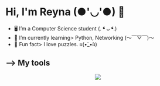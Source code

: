 <h1>Hi, I'm Reyna (●'◡'●) 👋</h1>


- 🖥 I’m a Computer Science student (. ❛ ᴗ ❛.)
- 📝 I’m currently learning> Python, Networking (〜￣▽￣)〜
- 👻 Fun fact> I love puzzles. ผ(•̀_•́ผ)
  
<h2>--> My tools </h2>
  <p align="center">
  <a href="https://skillicons.dev">
    <img src="https://skillicons.dev/icons?i=html,css,php,arduino,cs,cpp,mysql,blender,vscode,visualstudio,robloxstudio" />
  </a>
</p>

